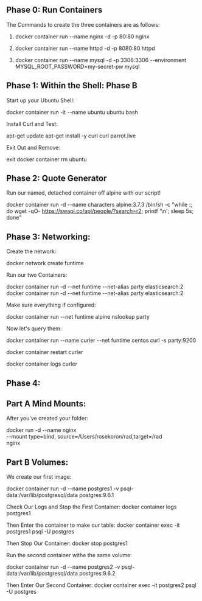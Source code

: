 ## Phase 0: Run Containers

The Commands to create the three containers are as follows:

1. docker container run --name nginx -d -p 80:80 nginx

1. docker container run --name httpd -d -p 8080:80 httpd

1. docker container run --name mysql -d -p 3306:3306 --environment
   MYSQL_ROOT_PASSWORD=my-secret-pw mysql

## Phase 1: Within the Shell: Phase B

Start up your Ubuntu Shell:

docker container run -it --name ubuntu ubuntu bash

Install Curl and Test:

apt-get update apt-get install -y curl curl parrot.live

Exit Out and Remove:

exit docker container rm ubuntu

## Phase 2: Quote Generator

Run our named, detached container off alpine with our script!

docker container run -d --name characters alpine:3.7.3 /bin/sh -c "while :; do
wget -qO- https://swapi.co/api/people/?search=r2; printf '\n'; sleep 5s; done"

## Phase 3: Networking:

Create the network:

docker network create funtime

Run our two Containers:

docker container run -d --net funtime --net-alias party elasticsearch:2 docker
container run -d --net funtime --net-alias party elasticsearch:2

Make sure everything if configured:

docker container run --net funtime alpine nslookup party

Now let's query them:

docker container run --name curler --net funtime centos curl -s party:9200

docker container restart curler

docker container logs curler

## Phase 4:

## Part A Mind Mounts:

After you've created your folder:

docker run -d --name nginx\
 --mount type=bind, source=/Users/rosekoron/rad,target=/rad \
 nginx

## Part B Volumes:

We create our first image:

docker container run -d --name postgres1 -v psql-data:/var/lib/postgresql/data
postgres:9.6.1

Check Our Logs and Stop the First Container: docker container logs postgres1

Then Enter the container to make our table: docker container exec -it postgres1
psql -U postgres

Then Stop Our Container: docker stop postgres1

Run the second container withe the same volume:

docker container run -d --name postgres2 -v psql-data:/var/lib/postgresql/data
postgres:9.6.2

Then Enter Our Second Container: docker container exec -it postgres2 psql -U
postgres
